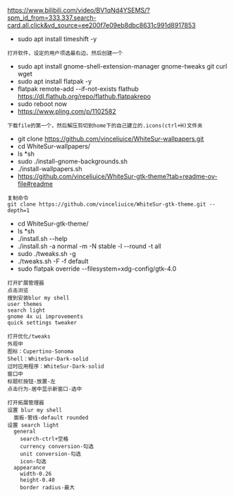 https://www.bilibili.com/video/BV1qNd4YSEMS/?spm_id_from=333.337.search-card.all.click&vd_source=ee200f7e09eb8dbc8631c991d8917853

* sudo apt install timeshift -y
```
打开软件，设定的用户项选最右边，然后创建一个
```
* sudo apt install gnome-shell-extension-manager gnome-tweaks git curl wget
* sudo apt install flatpak -y
* flatpak remote-add --if-not-exists flathub https://dl.flathub.org/repo/flathub.flatpakrepo
* sudo reboot now
* https://www.pling.com/p/1102582
```
下载file的第一个，然后解压剪切到home下的自己建立的.icons(ctrl+H)文件夹
```
* git clone https://github.com/vinceliuice/WhiteSur-wallpapers.git
* cd WhiteSur-wallpapers/
* ls *sh
* sudo ./install-gnome-backgrounds.sh
* ./install-wallpapers.sh
* https://github.com/vinceliuice/WhiteSur-gtk-theme?tab=readme-ov-file#readme
```
复制命令
git clone https://github.com/vinceliuice/WhiteSur-gtk-theme.git --depth=1
```
* cd WhiteSur-gtk-theme/
* ls *sh
* ./install.sh --help
* ./install.sh -a normal -m -N stable -l --round -t all
* sudo ./tweaks.sh -g
* ./tweaks.sh -F -f default
* sudo flatpak override --filesystem=xdg-config/gtk-4.0
```
打开扩展管理器
点击浏览
搜到安装blur my shell
user themes
search light
gnome 4x ui improvements
quick settings tweaker
```
```
打开优化/tweaks
外观中
图标：Cupertino-Sonoma
Shell：WhiteSur-Dark-solid
过时应用程序：WhiteSur-Dark-solid
窗口中
标题栏按钮-放置-左
点击行为-居中显示新窗口-选中
```
```
打开拓展管理器
设置 blur my shell
  面板-管线-default rounded
设置 search light
  general
    search-ctrl+空格
    currency conversion-勾选
    unit conversion-勾选
    icon-勾选
  appearance
    width-0.26
    height-0.40
    border radius-最大
    
```


